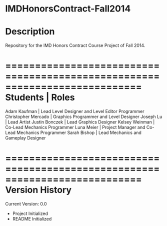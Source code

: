   IMDHonorsContract-Fall2014
===========================================================================
  Description
===========================================================================
  Repository for the IMD Honors Contract Course Project of Fall 2014.

===========================================================================
  Students            |  Roles
===========================================================================

  Adam Kaufman        |  Lead Level Designer and Level Editor Programmer
  Christopher Mercado |  Graphics Programmer and Level Designer
  Joseph Lu           |  Lead Artist
  Justin Bonczek      |  Lead Graphics Designer
  Kelsey Weinman      |  Co-Lead Mechanics Programmer
  Luna Meier          |  Project Manager and Co-Lead Mechanics Programmer
  Sarah Bishop        |  Lead Mechanics and Gameplay Designer
  
===========================================================================
  Version History
===========================================================================
  Current Version: 0.0
  - Project Initialized
  - README Initialized
